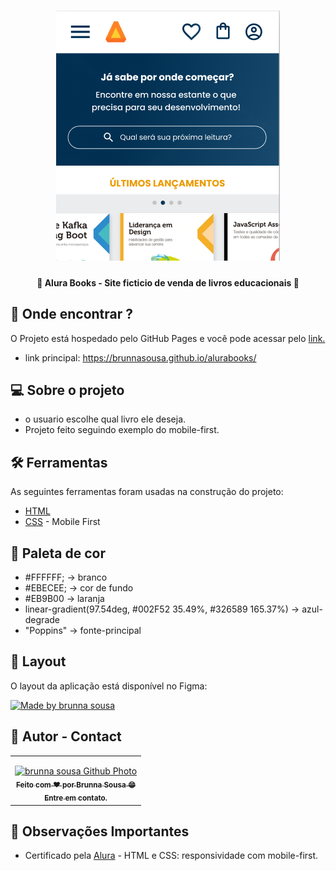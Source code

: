 <h1 align="center">
    <img title="banner-readme" src="./assets/img/tela.png" alt="Tela do alura books" />
</h1>

<h4 align="center"> 
	👾 Alura Books - Site ficticio de venda de livros educacionais 👾
</h4>

## 🤖 Onde encontrar ?

<p>O Projeto está hospedado pelo GitHub Pages e você pode acessar pelo <a href="https://brunnasousa.github.io/alurabooks/" target="_blank" rel="external">link.</a> </p>

- link principal: https://brunnasousa.github.io/alurabooks/

## 💻 Sobre o projeto

- o usuario escolhe qual livro ele deseja.
- Projeto feito seguindo exemplo do mobile-first.

## 🛠 Ferramentas

As seguintes ferramentas foram usadas na construção do projeto:

-   [HTML](https://developer.mozilla.org/pt-BR/docs/Web/HTML)
-   [CSS](https://developer.mozilla.org/pt-BR/docs/Web/CSS) - Mobile First


## 🎨 Paleta de cor

- #FFFFFF; -> branco
- #EBECEE; -> cor de fundo
- #EB9B00 -> laranja
- linear-gradient(97.54deg, #002F52 35.49%, #326589 165.37%) -> azul-degrade
- "Poppins" -> fonte-principal

## 📖 Layout

O layout da aplicação está disponível no Figma:

<a href="https://www.figma.com/file/uO8RMvumXF4PQCYLm4hLSD/AluraBooks-(Copy)">
  <img alt="Made by brunna sousa" src="https://img.shields.io/badge/Acessar%20Layout%20-Figma-%2304D361">
</a>

## 📝 Autor - Contact

<table>
  <tr>
    <td align="center">
      <p> </p>
      <a href="https://www.linkedin.com/in/brunna-sousa">
        <img src="https://avatars.githubusercontent.com/brunnasousa" width="150px;" alt="brunna sousa Github Photo"/><br>
        <sub> 
          <b>Feito com ❤️ por Brunna Sousa 😄</b><br>
          <b>Entre em contato. <a href=https://www.linkedin.com/in/brunna-sousa/" target="_blank" rel="external"></a> </b>
        </sub>
      </a>
    </td>
  </tr>
</table>

## 👀 Observações Importantes

* Certificado pela [Alura](https://cursos.alura.com.br/user/brunnad68) - HTML e CSS: responsividade com mobile-first.